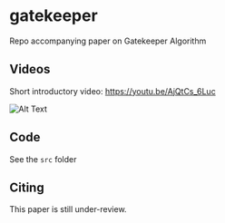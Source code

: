 # gatekeeper
Repo accompanying paper on Gatekeeper Algorithm


## Videos

Short introductory video: https://youtu.be/AjQtCs_6Luc

![Alt Text](media/firewatch.gif)

## Code
See the `src` folder

## Citing
This paper is still under-review. 
